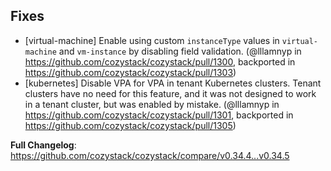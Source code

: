 <!--
https://github.com/cozystack/cozystack/releases/tag/v0.34.5
-->


## Fixes

* [virtual-machine] Enable using custom `instanceType` values in `virtual-machine` and `vm-instance` by disabling field validation. (@lllamnyp in https://github.com/cozystack/cozystack/pull/1300, backported in https://github.com/cozystack/cozystack/pull/1303)
* [kubernetes] Disable VPA for VPA in tenant Kubernetes clusters. Tenant clusters have no need for this feature, and it was not designed to work in a tenant cluster, but was enabled by mistake. (@lllamnyp in https://github.com/cozystack/cozystack/pull/1301, backported in https://github.com/cozystack/cozystack/pull/1305)

**Full Changelog**: https://github.com/cozystack/cozystack/compare/v0.34.4...v0.34.5